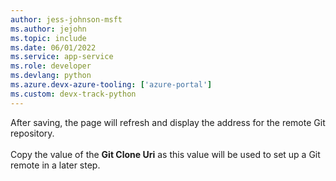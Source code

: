 ```yaml
---
author: jess-johnson-msft
ms.author: jejohn
ms.topic: include
ms.date: 06/01/2022
ms.service: app-service
ms.role: developer
ms.devlang: python
ms.azure.devx-azure-tooling: ['azure-portal']
ms.custom: devx-track-python
---
```


After saving, the page will refresh and display the address for the remote Git repository.
<br><br>
Copy the value of the **Git Clone Uri** as this value will be used to set up a Git remote in a later step.